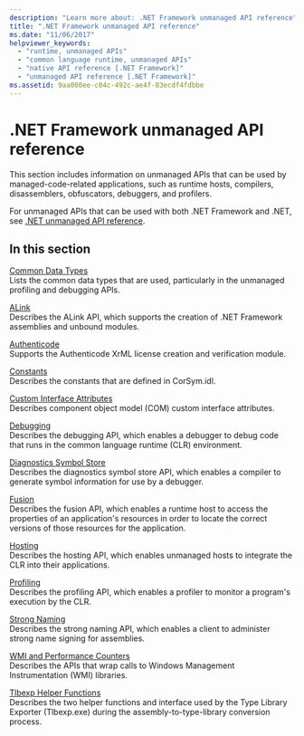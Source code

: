 ```yaml
---
description: "Learn more about: .NET Framework unmanaged API reference"
title: ".NET Framework unmanaged API reference"
ms.date: "11/06/2017"
helpviewer_keywords:
  - "runtime, unmanaged APIs"
  - "common language runtime, unmanaged APIs"
  - "native API reference [.NET Framework]"
  - "unmanaged API reference [.NET Framework]"
ms.assetid: 9aa000ee-c04c-492c-ae4f-83ecdf4fdbbe
---
```

# .NET Framework unmanaged API reference

This section includes information on unmanaged APIs that can be used by managed-code-related applications, such as runtime hosts, compilers, disassemblers, obfuscators, debuggers, and profilers.

For unmanaged APIs that can be used with both .NET Framework and .NET, see [.NET unmanaged API reference](../../core/unmanaged-api/index.md).

## In this section

 [Common Data Types](common-data-types-unmanaged-api-reference.md)\
 Lists the common data types that are used, particularly in the unmanaged profiling and debugging APIs.

 [ALink](./alink/index.md)\
 Describes the ALink API, which supports the creation of .NET Framework assemblies and unbound modules.

 [Authenticode](./authenticode/index.md)\
 Supports the Authenticode XrML license creation and verification module.

 [Constants](constants-unmanaged-api-reference.md)\
 Describes the constants that are defined in CorSym.idl.

 [Custom Interface Attributes](/previous-versions/dotnet/netframework-4.0/ms231946(v=vs.100))\
 Describes component object model (COM) custom interface attributes.

 [Debugging](./debugging/index.md)\
 Describes the debugging API, which enables a debugger to debug code that runs in the common language runtime (CLR) environment.

 [Diagnostics Symbol Store](./diagnostics/index.md)\
 Describes the diagnostics symbol store API, which enables a compiler to generate symbol information for use by a debugger.

 [Fusion](./fusion/index.md)\
 Describes the fusion API, which enables a runtime host to access the properties of an application's resources in order to locate the correct versions of those resources for the application.

 [Hosting](./hosting/index.md)\
 Describes the hosting API, which enables unmanaged hosts to integrate the CLR into their applications.

 [Profiling](./profiling/index.md)\
 Describes the profiling API, which enables a profiler to monitor a program's execution by the CLR.

 [Strong Naming](./strong-naming/index.md)\
 Describes the strong naming API, which enables a client to administer strong name signing for assemblies.

 [WMI and Performance Counters](wmi/index.md)\
 Describes the APIs that wrap calls to Windows Management Instrumentation (WMI) libraries.

 [Tlbexp Helper Functions](./tlbexp/index.md)\
 Describes the two helper functions and interface used by the Type Library Exporter (Tlbexp.exe) during the assembly-to-type-library conversion process.
